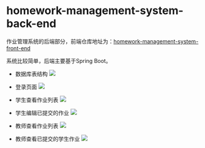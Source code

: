 # homework-management-system-back-end
作业管理系统的后端部分，前端仓库地址为：[homework-management-system-front-end](https://github.com/Yi1275432232/homework-management-system-front-end)

系统比较简单，后端主要基于Spring Boot。

- 数据库表结构
![](https://github.com/Yi1275432232/homework-management-system-back-end/blob/master/images/数据库表结构.png)

- 登录页面
![](https://github.com/Yi1275432232/homework-management-system-back-end/blob/master/images/登录.png)

- 学生查看作业列表
![](https://github.com/Yi1275432232/homework-management-system-back-end/blob/master/images/学生查看作业列表.png)

- 学生编辑已提交的作业
![](https://github.com/Yi1275432232/homework-management-system-back-end/blob/master/images/学生编辑已提交的作业.png)

- 教师查看作业列表
![](https://github.com/Yi1275432232/homework-management-system-back-end/blob/master/images/教师查看作业列表.png)

- 教师查看已提交的学生作业
![](https://github.com/Yi1275432232/homework-management-system-back-end/blob/master/images/教师查看已提交的学生作业.png)